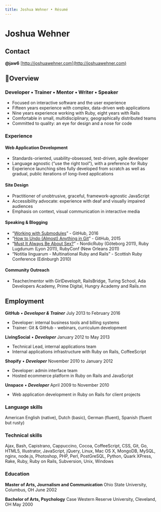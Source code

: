 ```yaml
---
title: Joshua Wehner • Résumé
---
```

# Joshua Wehner

## Contact
**@jaw6** [http://joshuawehner.com](http://joshuawehner.com)

## Overview

### Developer • Trainer • Mentor • Writer • Speaker
* Focused on interactive software and the user experience
* Fifteen years experience with complex, data-driven web applications
* Nine years experience working with Ruby, eight years with Rails
* Comfortable in small, multidisciplinary, geographically distributed teams
* Committed to quality: an eye for design and a nose for code

### Experience

#### Web Application Development

* Standards-oriented, usability-obsessed, test-driven, agile developer
* Language agnostic (“use the right tool”), with a preference for Ruby
* Experience launching sites fully developed from scratch as well as gradual, public iterations of long-lived applications

#### Site Design

* Practitioner of unobtrusive, graceful, framework-agnostic JavaScript
* Accessibility advocate: experience with deaf and visually impaired audiences
* Emphasis on context, visual communication in interactive media

#### Speaking & Blogging

* “[Working with Submodules](https://github.com/blog/2104-working-with-submodules)” - GitHub, 2016
* “[How to Undo (Almost) Anything in Git](https://github.com/blog/2019-how-to-undo-almost-anything-with-git)” - GitHub, 2015
* “[Must It Always Be About Sex?](https://www.youtube.com/watch?v=xZFJmSKisdA)” - NordicRuby (Göteborg 2011), Ruby Lugdunum (Lyon 2011), RubyConf (New Orleans 2011)
* “Notitia linguarum - Multinational Ruby and Rails” - Scottish Ruby Conference (Edinburgh 2010)

#### Community Outreach

* Teacher/mentor with GirlDevelopIt, RailsBridge, Turing School, Ada Developers Academy, Prime Digital, Hungry Academy and Rails.mn

## Employment

**GitHub** • ***Developer & Trainer*** July 2013 to February 2016

* Developer: internal business tools and billing systems
* Trainer: Git & GitHub - webinars, curriculum development

**LivingSocial** • ***Developer*** January 2012 to May 2013

* Technical Lead, internal applications team
* Internal applications infrastructure with Ruby on Rails, CoffeeScript

**Shopify** • ***Developer*** November 2010 to January 2012

* Developer: admin interface team
* Hosted ecommerce platform in Ruby on Rails and JavaScript

**Unspace** • ***Developer*** April 2009 to November 2010

* Web application development in Ruby on Rails for client projects

### Language skills

American English (native), Dutch (basic), German (fluent), Spanish (fluent but rusty)

### Technical skills

Ajax, Bash,  Capistrano, Cappuccino, Cocoa, CoffeeScript, CSS, Git, Go, HTML5, Illustrator, JavaScript, jQuery, Linux, Mac OS X, MongoDB, MySQL, nginx, node.js, Photoshop, PHP, Perl, PostGreSQL, Python, Quark XPress, Rake, Ruby, Ruby on Rails, Subversion, Unix, Windows

### Education

**Master of Arts, Journalism and Communication**
Ohio State University, Columbus, OH
June 2002

**Bachelor of Arts, Psychology**
Case Western Reserve University, Cleveland, OH
May 2000

